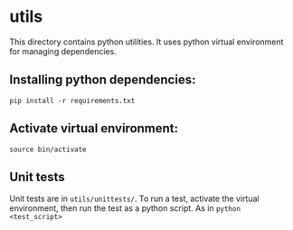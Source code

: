 # utils

This directory contains python utilities. It uses python virtual environment for managing dependencies.

## Installing python dependencies:

`pip install -r requirements.txt`

## Activate virtual environment:

`source bin/activate`

## Unit tests

Unit tests are in `utils/unittests/`. To run a test, activate the virtual environment, then run the test as a python script. As in `python <test_script>`

